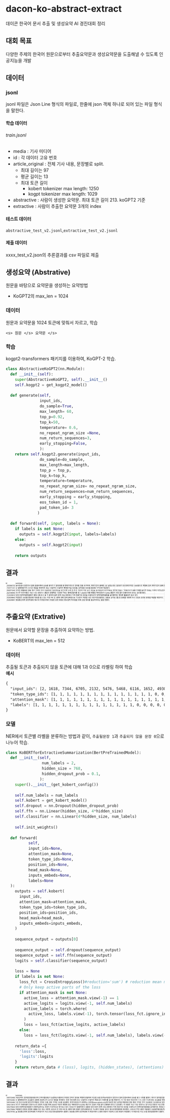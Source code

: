 # dacon-ko-abstract-extract
데이콘 한국어 문서 추출 및 생성요약 AI 경진대회 정리
## 대회 목표
다양한 주제의 한국어 원문으로부터 추출요약문과 생성요약문을 도출해낼 수 있도록 인공지능을 개발

## 데이터 
### jsonl
jsonl 파일은 Json Line 형식의 파일로, 한줄에 json 객체 하나로 되어 있는 파일 형식을 말한다. 

#### 학습 데이터
###### train.jsonl
- media : 기사 미디어
- id : 각 데이터 고유 번호
- article_original : 전체 기사 내용, 문장별로 split. 
    + 최대 길이는 97
    + 평균 길이는 13
    + 최대 토큰 길이
        * kobert tokenizer max length: 1250
        * kogpt tokenizer max length: 1029  
- abstractive : 사람이 생성한 요약문. 최대 토큰 길이 213. koGPT2 기준
- extractive : 사람이 추출한 요약문 3개의 index
#### 테스트 데이터
`abstractive_test_v2.jsonl`,`extractive_test_v2.jsonl`

#### 제출 데이터
xxxx_test_v2.json의 추론결과를 csv 파일로 제출

## 생성요약 (Abstrative)
원문을 바탕으로 요약문을 생성하는 요약방법
- KoGPT2의 max_len = 1024

### 데이터
원문과 요약문을 1024 토큰에 맞춰서 자르고, 학습
```
<s> 원문 </s> 요약문 </s>
```
### 학습
kogpt2-transformers 패키지를 이용하여, KoGPT-2 학습. 
```python
class AbstractiveKoGPT2(nn.Module):
  def __init__(self):
    super(AbstractiveKoGPT2, self).__init__()
    self.kogpt2 = get_kogpt2_model()

  def generate(self,
               input_ids,
               do_sample=True,
               max_length= 60,
               top_p=0.92,
               top_k=50,
               temperature= 0.6,
               no_repeat_ngram_size =None,
               num_return_sequences=3,
               early_stopping=False,
               ):
    return self.kogpt2.generate(input_ids,
               do_sample=do_sample,
               max_length=max_length,
               top_p = top_p,
               top_k=top_k,
               temperature=temperature,
               no_repeat_ngram_size= no_repeat_ngram_size,
               num_return_sequences=num_return_sequences,
               early_stopping = early_stopping,
               eos_token_id = 1,
               pad_token_id= 3
              )

  def forward(self, input, labels = None):
    if labels is not None:
      outputs = self.kogpt2(input, labels=labels)
    else:
      outputs = self.kogpt2(input)

    return outputs
```

## 결과
![](./images/abstractive_summary_ex.png)

## 추출요약 (Extrative)
원문에서 요약할 문장을 추출하여 요약하는 방법.
- KoBERT의 max_len = 512

### 데이터
추출될 토큰과 추출되지 않을 토큰에 대해 1과 0으로 라벨링 하여 학습  
**예시**  
```txt
{
  "input_ids": [2, 1618, 7344, 6705, 2132, 5476, 5468, 6116, 1652, 4930, 5030, 6493,...],
  "token_type_ids": [1, 1, 1, 1, 1, 1, 1, 1, 1, 1, 1, 1, 1, 1, 1, 0, 0, 0, 0, 0, 0, 0, 0, 0, ...],
  "attention_mask": [1, 1, 1, 1, 1, 1, 1, 1, 1, 1, 1, 1, 1, 1, 1, 1, 1, 1, 1, 1, 1, 1, 0, 0],
  "labels": [1, 1, 1, 1, 1, 1, 1, 1, 1, 1, 1, 1, 1, 1, 1, 0, 0, 0, 0, 0, 0, 0, 0, 0, ...]
}
```

### 모델
NER에서 토큰별 라벨을 분류하는 방법과 같이, `추출될문장 1`과 `추출되지 않을 문장 0`으로 나누어 학습. 
```python
class KoBERTforExtractiveSummarization(BertPreTrainedModel):
  def __init__(self,
                num_labels = 2,
                hidden_size = 768,
                hidden_dropout_prob = 0.1,
               ):
    super().__init__(get_kobert_config())

    self.num_labels = num_labels
    self.kobert = get_kobert_model()
    self.dropout = nn.Dropout(hidden_dropout_prob)
    self.ffn = nn.Linear(hidden_size, 4*hidden_size)
    self.classifier = nn.Linear(4*hidden_size, num_labels)

    self.init_weights()

  def forward(
          self,
          input_ids=None,
          attention_mask=None,
          token_type_ids=None,
          position_ids=None,
          head_mask=None,
          inputs_embeds=None,
          labels=None
  ):
    outputs = self.kobert(
      input_ids,
      attention_mask=attention_mask,
      token_type_ids=token_type_ids,
      position_ids=position_ids,
      head_mask=head_mask,
      inputs_embeds=inputs_embeds,
    )

    sequence_output = outputs[0]

    sequence_output = self.dropout(sequence_output)
    sequence_output = self.ffn(sequence_output)
    logits = self.classifier(sequence_output)

    loss = None
    if labels is not None:
      loss_fct = CrossEntropyLoss()#reduction='sum') # reduction mean makes loss small
      # Only keep active parts of the loss
      if attention_mask is not None:
        active_loss = attention_mask.view(-1) == 1
        active_logits = logits.view(-1, self.num_labels)
        active_labels = torch.where(
          active_loss, labels.view(-1), torch.tensor(loss_fct.ignore_index).type_as(labels)
        )
        loss = loss_fct(active_logits, active_labels)
      else:
        loss = loss_fct(logits.view(-1, self.num_labels), labels.view(-1))

    return_data ={
      'loss':loss,
      'logits':logits
    }
    return return_data # (loss), logits, (hidden_states), (attentions)
```
## 결과
![](./images/extractive_summary_ex.png)